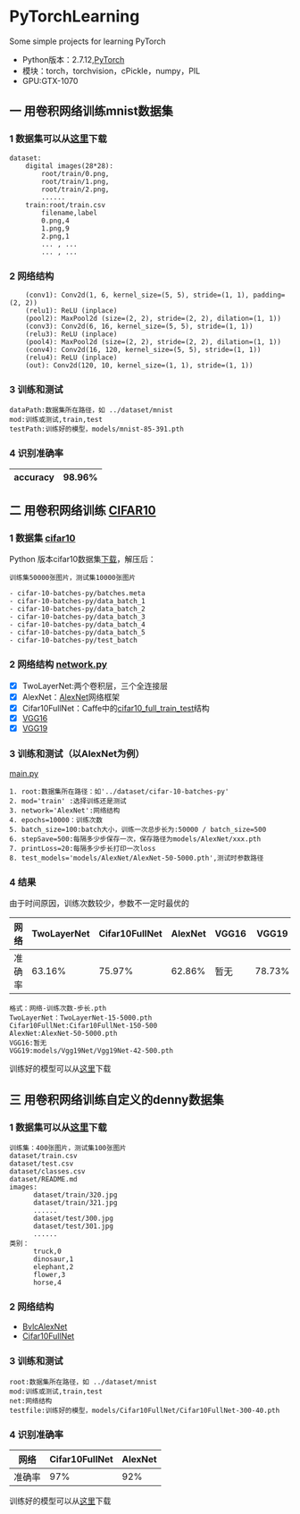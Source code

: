 # PyTorchLearning
Some simple projects for learning PyTorch

- Python版本：2.7.12,[PyTorch](http://pytorch.org/)
- 模块：torch，torchvision，cPickle，numpy，PIL
- GPU:GTX-1070

## 一 用卷积网络训练mnist数据集
### 1 数据集可以从[这里](https://pan.baidu.com/s/1jImSbps)下载

```
dataset:
    digital images(28*28):
        root/train/0.png,
        root/train/1.png,
        root/train/2.png,
        ......
    train:root/train.csv
        filename,label
        0.png,4
        1.png,9
        2.png,1
        ... , ...
        ... , ...
```

### 2 网络结构

```
    (conv1): Conv2d(1, 6, kernel_size=(5, 5), stride=(1, 1), padding=(2, 2))
    (relu1): ReLU (inplace)
    (pool2): MaxPool2d (size=(2, 2), stride=(2, 2), dilation=(1, 1))
    (conv3): Conv2d(6, 16, kernel_size=(5, 5), stride=(1, 1))
    (relu3): ReLU (inplace)
    (pool4): MaxPool2d (size=(2, 2), stride=(2, 2), dilation=(1, 1))
    (conv4): Conv2d(16, 120, kernel_size=(5, 5), stride=(1, 1))
    (relu4): ReLU (inplace)
    (out): Conv2d(120, 10, kernel_size=(1, 1), stride=(1, 1))

```
### 3 训练和测试

```
dataPath:数据集所在路径，如 ../dataset/mnist
mod:训练或测试,train,test
testPath:训练好的模型，models/mnist-85-391.pth

```
### 4 识别准确率

accuracy | 98.96%
--- | ---

## 二 用卷积网络训练 [CIFAR10](http://www.cs.toronto.edu/~kriz/cifar.html) 

### 1 数据集 [cifar10](http://www.cs.toronto.edu/~kriz/cifar.html)
Python 版本cifar10数据集[下载](http://www.cs.toronto.edu/~kriz/cifar-10-python.tar.gz)，解压后：

```
训练集50000张图片，测试集10000张图片

- cifar-10-batches-py/batches.meta
- cifar-10-batches-py/data_batch_1
- cifar-10-batches-py/data_batch_2
- cifar-10-batches-py/data_batch_3
- cifar-10-batches-py/data_batch_4
- cifar-10-batches-py/data_batch_5
- cifar-10-batches-py/test_batch
```


### 2 网络结构 [network.py](https://github.com/songh1024/PyTorchLearning/blob/master/cifar10/network.py)
- [x] TwoLayerNet:两个卷积层，三个全连接层
- [x] AlexNet：[AlexNet](https://github.com/BVLC/caffe/tree/master/models/bvlc_alexnet)网络框架
- [x] Cifar10FullNet：Caffe中的[cifar10_full_train_test](https://github.com/BVLC/caffe/blob/master/examples/cifar10/cifar10_full_train_test.prototxt)结构
- [x] [VGG16](https://gist.github.com/ksimonyan/211839e770f7b538e2d8)
- [x] [VGG19](https://gist.github.com/ksimonyan/3785162f95cd2d5fee77#file-readme-md)

### 3 训练和测试（以AlexNet为例）

[main.py](https://github.com/songh1024/PyTorchLearning/blob/master/cifar10/main.py)
```
1. root:数据集所在路径：如'../dataset/cifar-10-batches-py'
2. mod='train' :选择训练还是测试
3. network='AlexNet':网络结构
4. epochs=10000：训练次数
5. batch_size=100:batch大小，训练一次总步长为:50000 / batch_size=500
6. stepSave=500:每隔多少步保存一次，保存路径为models/AlexNet/xxx.pth
7. printLoss=20:每隔多少步长打印一次loss
8. test_models='models/AlexNet/AlexNet-50-5000.pth',测试时参数路径
```
### 4 结果
由于时间原因，训练次数较少，参数不一定时最优的

网络 | TwoLayerNet | Cifar10FullNet | AlexNet | VGG16 | VGG19
---|---|---|--- |--- |---
准确率 | 63.16% | 75.97% | 62.86% | 暂无 |78.73%


```
格式：网络-训练次数-步长.pth
TwoLayerNet：TwoLayerNet-15-5000.pth
Cifar10FullNet:Cifar10FullNet-150-500
AlexNet:AlexNet-50-5000.pth
VGG16:暂无
VGG19:models/Vgg19Net/Vgg19Net-42-500.pth

```
训练好的模型可以从[这里](http://pan.baidu.com/s/1o8lxUPk)下载

##  三 用卷积网络训练自定义的denny数据集
### 1 数据集可以从[这里](https://pan.baidu.com/s/1c3xwHS)下载

```
训练集：400张图片，测试集100张图片
dataset/train.csv
dataset/test.csv
dataset/classes.csv
dataset/README.md
images:
      dataset/train/320.jpg
      dataset/train/321.jpg
      ......
      dataset/test/300.jpg
      dataset/test/301.jpg
      ......
类别：
      truck,0
      dinosaur,1
      elephant,2
      flower,3
      horse,4
```
### 2 网络结构
- [BvlcAlexNet](https://github.com/BVLC/caffe/tree/master/models/bvlc_alexnet)
- [Cifar10FullNet](https://github.com/BVLC/caffe/blob/master/examples/cifar10/cifar10_full_train_test.prototxt)

### 3 训练和测试

```
root:数据集所在路径，如 ../dataset/mnist
mod:训练或测试,train,test
net:网络结构
testfile:训练好的模型，models/Cifar10FullNet/Cifar10FullNet-300-40.pth
```

### 4 识别准确率

网络  | Cifar10FullNet | AlexNet 
---|---|--- 
准确率 | 97% | 92% 

训练好的模型可以从[这里](https://pan.baidu.com/s/1gfGKuEv)下载

